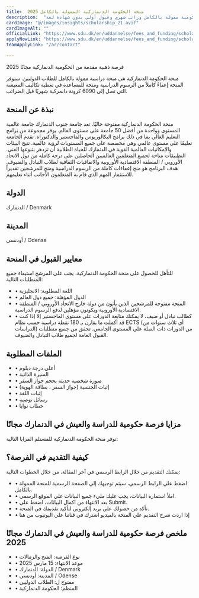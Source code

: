 ```yaml
---
title:  منحة الحكومة الدنماركية الممولة بالكامل 2025 
description:  "فرصة ذهبية للدراسة والعيش في الدنمارك عن طريق منحة حكومية ممولة بالكامل وراتب شهري وقبول أولي بدون شهادة لغة." 
cardImage: "@/images/insights/scholarship_21.avif" 
cardImageAlt: "" 
officialLink: "https://www.sdu.dk/en/uddannelse/fees_and_funding/scholarships" 
applyNowLink: "https://www.sdu.dk/en/uddannelse/fees_and_funding/scholarships" 
teamApplyLink: "/ar/contact"

---
```


فرصة ذهبية مقدمة من الحكومية الدنماركية مجانًا 2025

منحة الحكومة الدنماركية هي منحة دراسية ممولة بالكامل للطلاب الدوليين. ستوفر المنحة إعفاءً كاملاً من الرسوم الدراسية ومنحة للمساعدة في تغطية تكاليف المعيشة التي تصل إلى 6090 كرونة دانمركية شهريًا قبل الضرائب.

## نبذة عن المنحة

منحة الحكومة الدنماركية مفتوحة حاليًا. تعد جامعة جنوب الدنمارك جامعة عالمية المستوى وواحدة من أفضل 50 جامعة على مستوى العالم. يوفر مجموعة من برامج التعليم العالي بما في ذلك برامج البكالوريوس والماجستير والدكتوراه. تقدم الجامعة تعليمًا على مستوى عالمي وهي مخصصة على جميع المستويات لرؤية عالمية. تتيح البيئات والإمكانيات العالمية القوية في الدنمارك للحياة الطلابية أن تزدهر بتنوعها الغني. التطبيقات متاحة لجميع المتعلمين العالميين الحاصلين على درجة كاملة من دول الاتحاد الأوروبي / المنطقة الاقتصادية الأوروبية والاتفاقيات الثقافية لطلاب التبادل والضيوف. هدف البرنامج هو منح إعفاءات كاملة من الرسوم الدراسية ومنح للمرشحين تقديراً للاستثمار المهم الذي قام به المتعلمون الأجانب أثناء تعليمهم.

## الدولة

الدنمارك / Denmark

## المدينة

أودنسي / Odense

## معايير القبول في المنحة

للتأهل للحصول على منحة الحكومة الدنماركية، يجب على المرشح استيفاء جميع المتطلبات التالية:

- • اللغة المطلوبة: الانجليزية
- • الدول المؤهلة: جميع دول العالم
- • المنحة مفتوحة للمرشحين الذين يأتون من دولة خارج الاتحاد الأوروبي / المنطقة الاقتصادية الأوروبية ويكونون مؤهلين لدفع الرسوم الدراسية.
- • كطالب تبادل أو ضيف، لا يمكنك متابعة الدورات على مستوى الماجستير إلا إذا كنت قد أكملت ما يقارن بـ 180 نقطة دراسية حسب نظام ECTS (أي ثلاث سنوات من الدراسات) من الدورات ذات الصلة على المستوى الجامعي. تحقق من جميع متطلبات القبول العامة لجميع طلاب التبادل والضيوف.

## الملفات المطلوبة

- • أعلى درجة دبلوم
- • السيرة الذاتية
- • صورة شخصية حديثة بحجم جواز السفر
- • إثبات الجنسية (جواز السفر ، بطاقة الهوية)
- • إثبات اللغة
- • رسائل توصية
- • خطاب نوايا

## مزايا فرصة حكومية للدراسة والعيش في الدنمارك مجانًا

توفر منحة الحكومة الدنماركية للمستلم المزايا التالية:



## كيفية التقديم في الفرصة؟

يمكنك التقديم من خلال الرابط الرسمي في آخر المقالة، من خلال الخطوات التالية:

- • اضغط علي الرابط الرسمي، سيتم توجيهك إلي الصفحة الرسمية للمنحة الممولة بالكامل.
- • املأ استمارة البيانات، يجب عليك مليء جميع البيانات علي الموقع الرسمي.
- • بعد الانتهاء من اكمال البيانات، اضغط علي Submit.
- • تأكد من حصولك علي بريد إلكتروني لتأكيد تقديمك في المنحة.
- • إذا اردت شرح التقديم علي المنحة بالفيديو اشترك في قناتنا علي اليوتيوب من هنا

## ملخص فرصة حكومية للدراسة والعيش في الدنمارك مجانًا 2025

- • نوع الفرصة: المنح والزمالات
- • موعد الانتهاء: 15 مارس 2025
- • الدولة: الدنمارك / Denmark
- • المدينة: أودنسي / Odense
- • مفتوح ل: الطلاب الدوليين
- • المنظم: الحكومة الدنماركية

